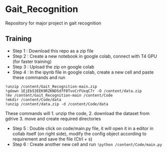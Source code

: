# Gait_Recognition
Repository for major project in gait recognition

## Training
- Step 1 : Download this repo as a zip file
- Step 2 : Create a new notebook in google colab, connect with T4 GPU (for faster training)
- Step 3 : Upload the zip on google colab
- Step 4 : In the ipynb file in google colab, create a new cell and paste these commands  and run
```
!unzip /content/Gait_Recognition-main.zip
!gdown 1EjEb53EEK9RZKND5dfF8TvoCrFUxqC7r -O /content/data.zip
!mv /content/Gait_Recognition-main /content/Code
!mkdir /content/Code/data
!unzip /content/data.zip -d /content/Code/data

```
These commands will 1. unzip the code, 2. download the dataset from gdrive 3. move and create required directories

- Step 5 : Double click on code/main.py file, it will open it in a editor in collab itself (on right side), modify  the config object according to requirement and save the file (Ctrl + s)
- Step 6 : Create another new cell and run ```!python /content/Code/main.py```
